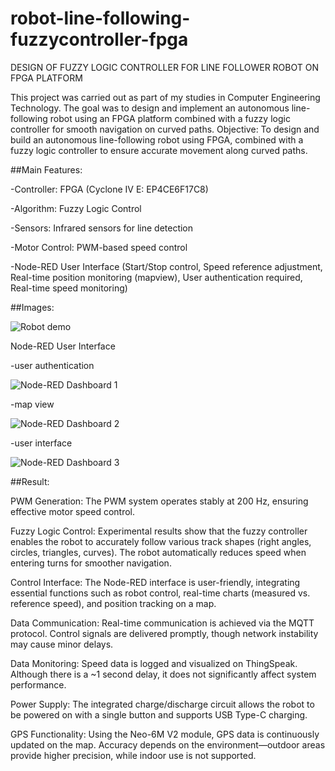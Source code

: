 # robot-line-following-fuzzycontroller-fpga
DESIGN OF  FUZZY LOGIC CONTROLLER FOR LINE FOLLOWER ROBOT ON FPGA PLATFORM

This project was carried out as part of my studies in Computer Engineering Technology.
The goal was to design and implement an autonomous line-following robot using an FPGA platform combined with a fuzzy logic controller for smooth navigation on curved paths.
Objective: To design and build an autonomous line-following robot using FPGA, combined with a fuzzy logic controller to ensure accurate movement along curved paths.

##Main Features:

  -Controller: FPGA (Cyclone IV E: EP4CE6F17C8)
  
  -Algorithm: Fuzzy Logic Control
  
  -Sensors: Infrared sensors for line detection
  
  -Motor Control: PWM-based speed control

  -Node-RED User Interface (Start/Stop control, Speed reference adjustment, Real-time position monitoring (mapview), User authentication required, Real-time speed monitoring)
  
##Images:

![Robot demo](https://github.com/user-attachments/assets/490cc25d-d87f-484e-aeae-83f3e02b5d64)

Node-RED User Interface

-user authentication

![Node-RED Dashboard 1](https://github.com/user-attachments/assets/4c4c78c9-e1ae-40e7-ac71-ea2e127e6ebf)  

-map view

![Node-RED Dashboard 2](https://github.com/user-attachments/assets/e49a2138-b46d-4d37-b29c-0560e550f03e)  

-user interface

![Node-RED Dashboard 3](https://github.com/user-attachments/assets/07e96d71-61f3-4da9-be40-4b92c86df026)  

##Result:

PWM Generation: The PWM system operates stably at 200 Hz, ensuring effective motor speed control.

Fuzzy Logic Control: Experimental results show that the fuzzy controller enables the robot to accurately follow various track shapes (right angles, circles, triangles, curves). The robot automatically reduces speed when entering turns for smoother navigation.

Control Interface: The Node-RED interface is user-friendly, integrating essential functions such as robot control, real-time charts (measured vs. reference speed), and position tracking on a map.

Data Communication: Real-time communication is achieved via the MQTT protocol. Control signals are delivered promptly, though network instability may cause minor delays.

Data Monitoring: Speed data is logged and visualized on ThingSpeak. Although there is a ~1 second delay, it does not significantly affect system performance.

Power Supply: The integrated charge/discharge circuit allows the robot to be powered on with a single button and supports USB Type-C charging.

GPS Functionality: Using the Neo-6M V2 module, GPS data is continuously updated on the map. Accuracy depends on the environment—outdoor areas provide higher precision, while indoor use is not supported.
